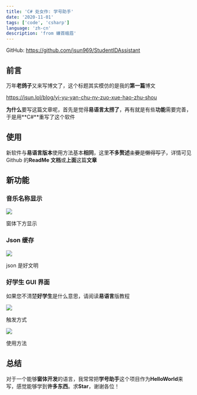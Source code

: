 ```yaml
---
title: 'C# 处女作: 学号助手'
date: '2020-11-01'
tags: ['code', 'csharp']
language: 'zh-cn'
description: 'from 螓首蛾眉'
---
```


GitHub: <https://github.com/jsun969/StudentIDAssistant>

## 前言

万年**老鸽子**又来写博文了，这个标题其实模仿的是我的**第一篇**博文

<https://jsun.lol/blog/yi-yu-yan-chu-nv-zuo-xue-hao-zhu-shou>

**为什么**要写这篇文章呢，首先是觉得**易语言太捞了**，再有就是有些**功能**需要完善，于是用**C#**重写了这个软件

## 使用

新软件与**易语言版本**使用方法基本**相同**，这里**不多赘述**~~主要是懒得写了~~，详情可见 Github 的**ReadMe 文档**或**上面**这篇**文章**

## 新功能

### 音乐名称显示

![](/blog/csharp-chu-nv-zuo-xue-hao-zhu-shou/Snipaste_2020-11-01_23-18-00.png)

窗体下方显示

### Json 缓存

![](/blog/csharp-chu-nv-zuo-xue-hao-zhu-shou/Snipaste_2020-11-01_23-18-23.png)

json 是好文明

### 好学生 GUI 界面

如果您不清楚**好学生**是什么意思，请阅读**易语言**版教程

![](/blog/csharp-chu-nv-zuo-xue-hao-zhu-shou/Snipaste_2020-11-01_23-21-50.png)

触发方式

![](/blog/csharp-chu-nv-zuo-xue-hao-zhu-shou/Snipaste_2020-11-01_23-21-20.png)

使用方法

## 总结

对于一个能够**窗体开发**的语言，我常常把**学号助手**这个项目作为**HelloWorld**来写，感觉能够学到**许多东西**。求**Star**，谢谢各位！
